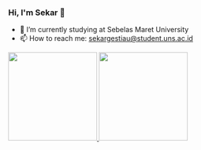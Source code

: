 ### Hi, I'm Sekar 👋
- 🔭 I’m currently studying at Sebelas Maret University
- 📫 How to reach me: sekargestiau@student.uns.ac.id

<p align="left">
<a href="https://github.com/sekargestiau">
  <img height="180em" src="https://github-readme-stats-eight-theta.vercel.app/api?username=sekargestiau&show_icons=true&theme=algolia&include_all_commits=true&count_private=true"/>
  <img height="180em" src="https://github-readme-stats-eight-theta.vercel.app/api/top-langs/?username=sekargestiau&layout=compact&langs_count=8&theme=algolia"/>
</a>
</p>
<!--
**sekargestiau/sekargestiau** is a ✨ _special_ ✨ repository because its `README.md` (this file) appears on your GitHub profile.

Here are some ideas to get you started:

- 🔭 I’m currently working on ...
- 🌱 I’m currently learning ...
- 👯 I’m looking to collaborate on ...
- 🤔 I’m looking for help with ...
- 💬 Ask me about ...
- 🌱 I’m currently learning ...

- 😄 Pronouns: ...
- ⚡ Fun fact: ...
-->
